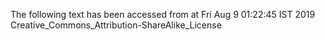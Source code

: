 The following text has been accessed from at Fri Aug 9 01:22:45 IST 2019
Creative_Commons_Attribution-ShareAlike_License
